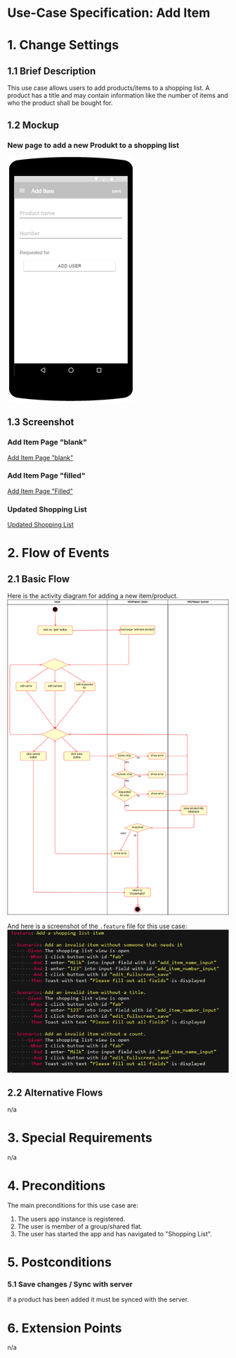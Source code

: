 # Use-Case Specification: Add Item

# 1. Change Settings

## 1.1 Brief Description
This use case allows users to add products/items to a shopping list. 
A product has a title and may contain information like the number of items and who the product shall be bought for.

## 1.2 Mockup
### New page to add a new Produkt to a shopping list
![Mockup AddItem](../Mockups/uc_add_item.PNG)

## 1.3 Screenshot
### Add Item Page "blank"
[Add Item Page "blank"](../Screenshots/uc_add_item_blank.png)

### Add Item Page "filled"
[Add Item Page "Filled"](../Screenshots/uc_add_item_filled.png)

### Updated Shopping List
[Updated Shopping List](../Screenshots/uc_add_item_shopping_list.png)

# 2. Flow of Events

## 2.1 Basic Flow
Here is the activity diagram for adding a new item/product.
![Activity Diagram](../ActivityDiagrams/uc_add_item_activity_diagram.png)

And here is a screenshot of the `.feature` file for this use case:
![.feature file](./FeatureFiles/feature_file_add_shopping_list_item.png)

## 2.2 Alternative Flows
n/a

# 3. Special Requirements
n/a

# 4. Preconditions
The main preconditions for this use case are:

 1. The users app instance is registered.
 2. The user is member of a group/shared flat.
 3. The user has started the app and has navigated to "Shopping List".

# 5. Postconditions

### 5.1 Save changes / Sync with server
If a product has been added it must be synced with the server.

# 6. Extension Points
n/a
